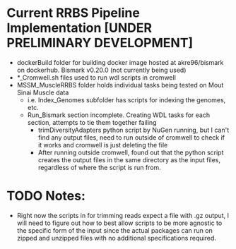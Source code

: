 # Current RRBS Pipeline Implementation [UNDER PRELIMINARY DEVELOPMENT]
  - dockerBuild folder for building docker image hosted at akre96/bismark on dockerhub. Bismark v0.20.0 (not currently being used)
  - *_Cromwell.sh files used to run wdl scripts in cromwell
  - MSSM_MuscleRRBS folder holds individual tasks being tested on Mout Sinai Muscle data
    - i.e. Index_Genomes subfolder has scripts for indexing the genomes, etc.
    - Run_Bismark section incomplete. Creating WDL tasks for each section, attempts to tie them together failing
        - trimDiversityAdapters python script by NuGen running, but I can't find any output files, need to run outside of cromwell to check if it works and cromwell is just deleting the file
        - After running outside cromwell, found out that the python script creates the output files in the same directory as the input files, regardless of where the script is run from.


# TODO Notes:
  - Right now the scripts in for trimming reads expect a file with .gz output, I will need to figure out how to best allow scripts to be more agnostic to the specific form of the input since the actual packages can run on zipped and unzipped files with no additional specifications required.
